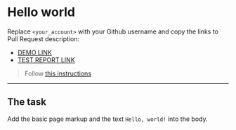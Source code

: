 # Hello world
Replace `<your_account>` with your Github username and copy the links to Pull Request description:
- [DEMO LINK](https://kamal-tufekcic.github.io/layout_hello-world/)
- [TEST REPORT LINK](https://kamal-tufekcic.github.io/layout_hello-world/report/html_report/)

> Follow [this instructions](https://mate-academy.github.io/layout_task-guideline/#how-to-solve-the-layout-tasks-on-github)
___

## The task
Add the basic page markup and the text `Hello, world!` into the body.
